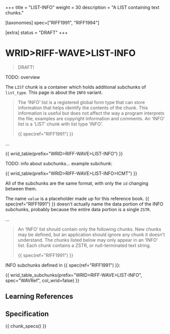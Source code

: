 +++
title = "LIST-INFO"
weight = 30
description = "A LIST containing text chunks."

[taxonomies]
spec=["RIFF1991", "RIFF1994"]

[extra]
status = "DRAFT"
+++

# WRID>RIFF-WAVE>LIST-INFO

> DRAFT!

TODO: overview

The `LIST` chunk is a container which holds additional subchunks of `list_type`. This page is about the `INFO` variant. 

> The ‘INFO’ list is a registered global form type that can store information that helps identify the contents of the chunk. This information is useful but does not affect the way a program interprets the file; examples are copyright information and comments. An ‘INFO’ list is a ‘LIST’ chunk with list type ‘INFO’.
>
> {{ spec(ref="RIFF1991") }}

... 

{{ wrid_table(prefix="WRID>RIFF-WAVE>LIST-INFO") }}

TODO: info about subchunks... example subchunk:

{{ wrid_table(prefix="WRID>RIFF-WAVE>LIST-INFO>ICMT") }}

All of the subchunks are the same format, with only the `id` changing between them.

The name `value` is a placeholder made up for this reference book. {{ spec(ref="RIFF1991") }} doesn't actually name the data portion of the INFO subchunks, probably because the entire data portion is a single `ZSTR`. 

... 

> An ‘INFO’ list should contain only the following chunks. New chunks may be defined, but an application should ignore any chunk it doesn't understand. The chunks listed below may only appear in an ‘INFO’ list. Each chunk contains a ZSTR, or null-terminated text string.
>
> {{ spec(ref="RIFF1991") }}

INFO subchunks defined in {{ spec(ref="RIFF1991") }}:

{{ wrid_table_subchunks(prefix="WRID>RIFF-WAVE>LIST-INFO", spec="WAVRef", col_wrid=false) }}


## Learning References

## Specification

{{ chunk_specs() }}

